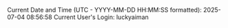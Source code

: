 Current Date and Time (UTC - YYYY-MM-DD HH:MM:SS formatted): 2025-07-04 08:56:58
Current User's Login: luckyaiman
